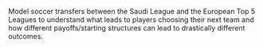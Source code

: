 Model soccer transfers between the Saudi League and the European Top 5 Leagues to understand what leads to players choosing their next team and how different payoffs/starting structures can lead to drastically different outcomes. 
